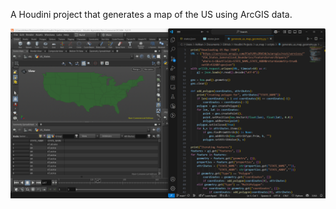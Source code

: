 A Houdini project that generates a map of the US using ArcGIS data.

![US Map in Houdini](results/Generated_Map_In_Houdini.png)